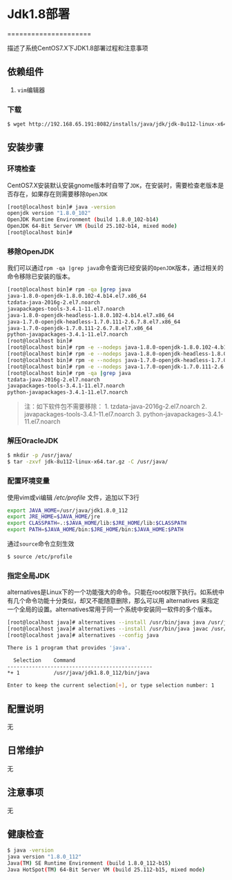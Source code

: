 # Jdk1.8部署

=====================

描述了系统CentOS7.X下JDK1.8部署过程和注意事项

## 依赖组件

1. `vim`编辑器

### 下载

```bash
$ wget http://192.168.65.191:8082/installs/java/jdk/jdk-8u112-linux-x64.tar.gz
```

## 安装步骤

### 环境检查

CentOS7.X安装默认安装gnome版本时自带了`JDK`，在安装时，需要检查老版本是否存在，如果存在则需要移除`OpenJDK`

```bash
[root@localhost bin]# java -version
openjdk version "1.8.0_102"
OpenJDK Runtime Environment (build 1.8.0_102-b14)
OpenJDK 64-Bit Server VM (build 25.102-b14, mixed mode)
[root@localhost bin]#
```

### 移除OpenJDK

我们可以通过`rpm -qa |grep java`命令查询已经安装的`OpenJDK`版本，通过相关的命令移除已安装的版本。

```bash
[root@localhost bin]# rpm -qa |grep java
java-1.8.0-openjdk-1.8.0.102-4.b14.el7.x86_64
tzdata-java-2016g-2.el7.noarch
javapackages-tools-3.4.1-11.el7.noarch
java-1.8.0-openjdk-headless-1.8.0.102-4.b14.el7.x86_64
java-1.7.0-openjdk-headless-1.7.0.111-2.6.7.8.el7.x86_64
java-1.7.0-openjdk-1.7.0.111-2.6.7.8.el7.x86_64
python-javapackages-3.4.1-11.el7.noarch
[root@localhost bin]# 
[root@localhost bin]# rpm -e --nodeps java-1.8.0-openjdk-1.8.0.102-4.b14.el7.x86_64
[root@localhost bin]# rpm -e --nodeps java-1.8.0-openjdk-headless-1.8.0.102-4.b14.el7.x86_64
[root@localhost bin]# rpm -e --nodeps java-1.7.0-openjdk-headless-1.7.0.111-2.6.7.8.el7.x86_64
[root@localhost bin]# rpm -e --nodeps java-1.7.0-openjdk-1.7.0.111-2.6.7.8.el7.x86_64
[root@localhost bin]# rpm -qa |grep java
tzdata-java-2016g-2.el7.noarch
javapackages-tools-3.4.1-11.el7.noarch
python-javapackages-3.4.1-11.el7.noarch
```

> 注：如下软件包不需要移除： 1. tzdata-java-2016g-2.el7.noarch 2. javapackages-tools-3.4.1-11.el7.noarch 3. python-javapackages-3.4.1-11.el7.noarch

### 解压OracleJDK

```bash
$ mkdir -p /usr/java/
$ tar -zxvf jdk-8u112-linux-x64.tar.gz -C /usr/java/
```

### 配置环境变量

使用vim或vi编辑 _/etc/profile_ 文件，追加以下3行

```bash
export JAVA_HOME=/usr/java/jdk1.8.0_112
export JRE_HOME=$JAVA_HOME/jre
export CLASSPATH=.:$JAVA_HOME/lib:$JRE_HOME/lib:$CLASSPATH 
export PATH=$JAVA_HOME/bin:$JRE_HOME/bin:$JAVA_HOME:$PATH
```

通过`source`命令立刻生效

```bash
$ source /etc/profile
```

### 指定全局JDK

alternatives是Linux下的一个功能强大的命令。只能在root权限下执行。如系统中有几个命令功能十分类似，却又不能随意删除，那么可以用 alternatives 来指定一个全局的设置。alternatives常用于同一个系统中安装同一软件的多个版本。

```bash
[root@localhost java]# alternatives --install /usr/bin/java java /usr/java/jdk1.8.0_112/bin/java 300
[root@localhost java]# alternatives --install /usr/bin/java javac /usr/java/jdk1.8.0_112/bin/javac 300
[root@localhost java]# alternatives --config java

There is 1 program that provides 'java'.

  Selection    Command
-----------------------------------------------
*+ 1           /usr/java/jdk1.8.0_112/bin/java

Enter to keep the current selection[+], or type selection number: 1
```

## 配置说明

无

## 日常维护

无

## 注意事项

无

## 健康检查

```bash
$ java -version
java version "1.8.0_112"
Java(TM) SE Runtime Environment (build 1.8.0_112-b15)
Java HotSpot(TM) 64-Bit Server VM (build 25.112-b15, mixed mode)
```

